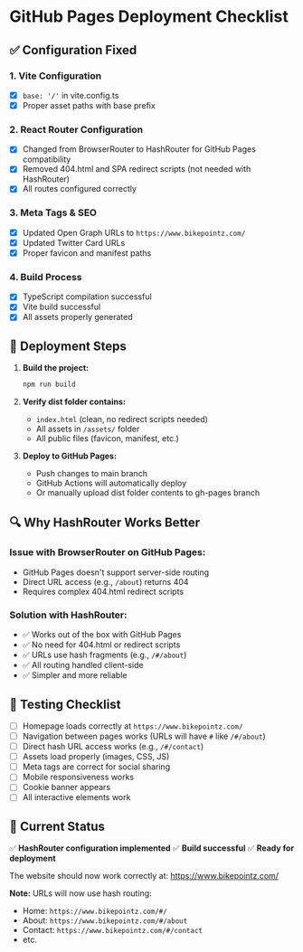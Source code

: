 # GitHub Pages Deployment Checklist

## ✅ Configuration Fixed

### 1. Vite Configuration
- [x] `base: '/'` in vite.config.ts
- [x] Proper asset paths with base prefix

### 2. React Router Configuration
- [x] Changed from BrowserRouter to HashRouter for GitHub Pages compatibility
- [x] Removed 404.html and SPA redirect scripts (not needed with HashRouter)
- [x] All routes configured correctly

### 3. Meta Tags & SEO
- [x] Updated Open Graph URLs to `https://www.bikepointz.com/`
- [x] Updated Twitter Card URLs
- [x] Proper favicon and manifest paths

### 4. Build Process
- [x] TypeScript compilation successful
- [x] Vite build successful
- [x] All assets properly generated

## 🚀 Deployment Steps

1. **Build the project:**
   ```bash
   npm run build
   ```

2. **Verify dist folder contains:**
   - `index.html` (clean, no redirect scripts needed)
   - All assets in `/assets/` folder
   - All public files (favicon, manifest, etc.)

3. **Deploy to GitHub Pages:**
   - Push changes to main branch
   - GitHub Actions will automatically deploy
   - Or manually upload dist folder contents to gh-pages branch

## 🔍 Why HashRouter Works Better

### Issue with BrowserRouter on GitHub Pages:
- GitHub Pages doesn't support server-side routing
- Direct URL access (e.g., `/about`) returns 404
- Requires complex 404.html redirect scripts

### Solution with HashRouter:
- ✅ Works out of the box with GitHub Pages
- ✅ No need for 404.html or redirect scripts
- ✅ URLs use hash fragments (e.g., `/#/about`)
- ✅ All routing handled client-side
- ✅ Simpler and more reliable

## 📝 Testing Checklist

- [ ] Homepage loads correctly at `https://www.bikepointz.com/`
- [ ] Navigation between pages works (URLs will have `#` like `/#/about`)
- [ ] Direct hash URL access works (e.g., `/#/contact`)
- [ ] Assets load properly (images, CSS, JS)
- [ ] Meta tags are correct for social sharing
- [ ] Mobile responsiveness works
- [ ] Cookie banner appears
- [ ] All interactive elements work

## 🔧 Current Status

✅ **HashRouter configuration implemented**
✅ **Build successful**
✅ **Ready for deployment**

The website should now work correctly at: https://www.bikepointz.com/

**Note:** URLs will now use hash routing:
- Home: `https://www.bikepointz.com/#/`
- About: `https://www.bikepointz.com/#/about`
- Contact: `https://www.bikepointz.com/#/contact`
- etc. 